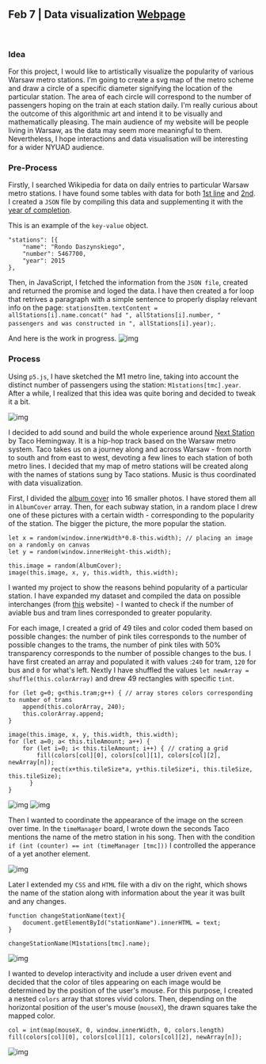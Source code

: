 ## Feb 7 | Data visualization [Webpage](https://martapienkosz.github.io/connectionslab/Feb7/index.html)
&nbsp;

### Idea
For this project, I would like to artistically visualize the popularity of various Warsaw metro stations. I'm going to create a svg map of the metro scheme and draw a circle of a specific diameter signifying the location of the particular station. The area of each circle will correspond to the number of passengers hoping on the train at each station daily. I'm really curious about the outcome of this algorithmic art and intend it to be visually and mathematically pleasing. The main audience of my website will be people living in Warsaw, as the data may seem more meaningful to them. Nevertheless, I hope interactions and data visualisation will be interesting for a wider NYUAD audience.


### Pre-Process
Firstly, I searched Wikipedia for data on daily entries to particular Warsaw metro stations. I have found some tables with data for both [1st line](https://pl.wikipedia.org/wiki/Linia_M1_metra_w_Warszawie) and [2nd](https://pl.wikipedia.org/wiki/Linia_M2_metra_w_Warszawie). I created a `JSON` file by compiling this data and supplementing it with the [year of completion](https://en.wikipedia.org/wiki/Warsaw_Metro).

This is an example of the `key-value` object.

```
"stations": [{
	"name": "Rondo Daszynskiego",
	"number": 5467700,
	"year": 2015
},
```

Then, in JavaScript, I fetched the information from the `JSON file`, created and returned the promise and loged the data. I have then created a for loop that retrives a paragraph with a simple sentence to properly display relevant info on the page: `stationsItem.textContent = allStations[i].name.concat(" had ", allStations[i].number, " passengers and was constructed in ", allStations[i].year);`.

And here is the work in progress.
![img](https://github.com/martapienkosz/connectionslab/blob/main/Feb7/doc/initial.png)

### Process
Using `p5.js`, I have sketched the M1 metro line, taking into account the distinct number of passengers using the station: `M1stations[tmc].year`. After a while, I realized that this idea was quite boring and decided to tweak it a bit.

![img](https://github.com/martapienkosz/connectionslab/blob/main/project1/dcmnt/1.png)

I decided to add sound and build the whole experience around [Next Station](https://www.youtube.com/watch?v=TZgBIbqtDnQ) by Taco Hemingway. It is a hip-hop track based on the Warsaw metro system. Taco takes us on a journey along and across Warsaw - from north to south and from east to west, devoting a few lines to each station of both metro lines. I decided that my map of metro stations will be created along with the names of stations sung by Taco stations. Music is thus coordinated with data visualization.

First, I divided the [album cover](https://github.com/martapienkosz/connectionslab/blob/main/project1/img.jpg) into 16 smaller photos. I have stored them all in `AlbumCover` array. Then, for each subway station, in a random place I drew one of these pictures with a certain width - corresponding to the popularity of the station. The bigger the picture, the more popular the station.

```
let x = random(window.innerWidth*0.8-this.width); // placing an image on a randomly on canvas
let y = random(window.innerHeight-this.width);

this.image = random(AlbumCover);
image(this.image, x, y, this.width, this.width);
```

I wanted my project to show the reasons behind popularity of a particular station. I have expanded my dataset and compiled the data on possible interchanges (from [this](https://www.metro.waw.pl/stacja-kabaty-157) website) - I wanted to check if the number of aviable bus and tram lines corresponded to greater popularity.

For each image, I created a grid of 49 tiles and color coded them based on possible changes: the number of pink tiles corresponds to the number of possible changes to the trams, the number of pink tiles with 50% transparency corresponds to the number of possible changes to the bus. I have first created an array and populated it with values :`240` for tram, `120` for bus and `0` for what's left. Nextly I have shuffled the values `let newArray = shuffle(this.colorArray)` and drew 49 rectangles with specific `tint`.

```
for (let g=0; g<this.tram;g++) { // array stores colors corresponding to number of trams
	append(this.colorArray, 240);
	this.colorArray.append;
}
```
```
image(this.image, x, y, this.width, this.width);
for (let a=0; a< this.tileAmount; a++) {
	for (let i=0; i< this.tileAmount; i++) { // crating a grid
		fill(colors[col][0], colors[col][1], colors[col][2], newArray[n]);
        	rect(x+this.tileSize*a, y+this.tileSize*i, this.tileSize, this.tileSize);
      }
}
```

![img](https://github.com/martapienkosz/connectionslab/blob/main/project1/dcmnt/2.png)
![img](https://github.com/martapienkosz/connectionslab/blob/main/project1/dcmnt/4.png)

Then I wanted to coordinate the appearance of the image on the screen over time. In the `timeManager` board, I wrote down the seconds Taco mentions the name of the metro station in his song. Then with the condition `if (int (counter) == int (timeManager [tmc]))` I controlled the apperance of a yet another element.

![img](https://github.com/martapienkosz/connectionslab/blob/main/project1/dcmnt/5.png)

Later I extended my `CSS` and `HTML` file with a div on the right, which shows the name of the station along with information about the year it was built and any changes.

```
function changeStationName(text){
	document.getElementById("stationName").innerHTML = text;
}

changeStationName(M1stations[tmc].name);
```

![img](https://github.com/martapienkosz/connectionslab/blob/main/project1/dcmnt/6.png)

I wanted to develop interactivity and include a user driven event and decided that the color of tiles appearing on each image would be determined by the position of the user's mouse. For this purpose, I created a nested `colors` array that stores vivid colors. Then, depending on the horizontal position of the user's mouse (`mouseX`), the drawn squares take the mapped color.

```
col = int(map(mouseX, 0, window.innerWidth, 0, colors.length)
fill(colors[col][0], colors[col][1], colors[col][2], newArray[n]);
```

![img](https://github.com/martapienkosz/connectionslab/blob/main/project1/dcmnt/7.png)

&nbsp;
